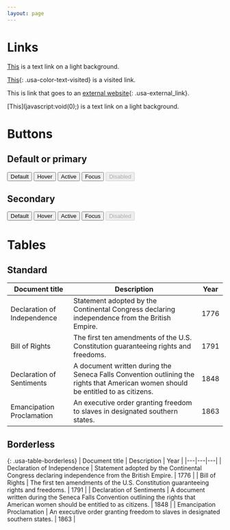 ```yaml
---
layout: page
---
```


# Links

[This](javascript:void(0);) is a text link on a light background.

[This](https://18f.gsa.gov){: .usa-color-text-visited} is a visited link.

This is link that goes to an [external website](https://18f.gsa.gov){: .usa-external_link}.

<div class="usa-background-dark" markdown="1">
  [This](javascript:void(0);) is a text link on a light background.
</div>

# Buttons
## Default or primary
<button class="">Default</button>
<button class=" usa-button-hover">Hover</button>
<button class=" usa-button-active">Active</button>
<button class=" usa-focus">Focus</button>
<button class="" disabled>Disabled</button>
## Secondary
<button class="usa-button-secondary">Default</button>
<button class="usa-button-secondary usa-button-hover">Hover</button>
<button class="usa-button-secondary usa-button-active">Active</button>
<button class="usa-button-secondary usa-focus">Focus</button>
<button class="usa-button-secondary" disabled>Disabled</button>

# Tables
## Standard

| Document title  | Description  | Year |
|---|---|---|
| Declaration of Independence  | Statement adopted by the Continental Congress declaring independence from the British Empire. | 1776 |
|  Bill of Rights | The first ten amendments of the U.S. Constitution guaranteeing rights and freedoms. | 1791 |
| Declaration of Sentiments  | A document written during the Seneca Falls Convention outlining the rights that American women should be entitled to as citizens. | 1848 |
| Emancipation Proclamation  | An executive order granting freedom to slaves in designated southern states. | 1863 |

## Borderless

{: .usa-table-borderless}
| Document title  | Description  | Year |
|---|---|---|
| Declaration of Independence  | Statement adopted by the Continental Congress declaring independence from the British Empire. | 1776 |
|  Bill of Rights | The first ten amendments of the U.S. Constitution guaranteeing rights and freedoms. | 1791 |
| Declaration of Sentiments  | A document written during the Seneca Falls Convention outlining the rights that American women should be entitled to as citizens. | 1848 |
| Emancipation Proclamation  | An executive order granting freedom to slaves in designated southern states. | 1863 |
